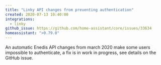 ```yaml
---
title: "Linky API changes from preventing authentication"
created: 2020-07-13 10:40:00
integrations:
  - linky
github_issue: https://github.com/home-assistant/core/issues/33634
homeassistant: ">0.79.0"
---
```


An automatic Enedis API changes from march 2020 make some users impossible to authenticate, a fix is in work in progress, see details on the GitHub issue.
